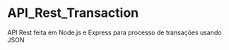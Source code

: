 # API_Rest_Transaction

API Rest feita em Node.js e Express para processo de transações usando JSON
